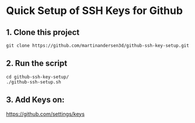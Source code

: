 # Quick Setup of SSH Keys for Github

## 1. Clone this project
```
git clone https://github.com/martinandersen3d/github-ssh-key-setup.git
```
## 2. Run the script
```
cd github-ssh-key-setup/
./github-ssh-setup.sh
```

## 3. Add Keys on:
https://github.com/settings/keys 